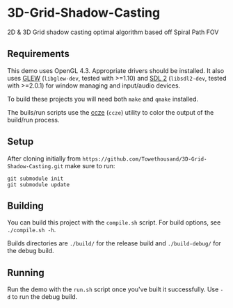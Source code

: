 # 3D-Grid-Shadow-Casting

2D &amp; 3D Grid shadow casting optimal algorithm based off Spiral Path FOV

## Requirements

This demo uses OpenGL 4.3. Appropriate drivers should be installed. It also uses [GLEW](http://glew.sourceforge.net/) (`libglew-dev`, tested with >=1.10) and [SDL 2](https://www.libsdl.org/) (`libsdl2-dev`, tested with >=2.0.1) for window managing and input/audio devices.

To build these projects you will need both `make` and `qmake` installed.

The buils/run scripts use the [ccze](https://github.com/cornet/ccze) (`ccze`) utility to color the output of the build/run process.

## Setup

After cloning initially from `https://github.com/Towethousand/3D-Grid-Shadow-Casting.git` make sure to run:

    git submodule init
    git submodule update

## Building

You can build this project with the `compile.sh` script. For build options, see `./compile.sh -h`.

Builds directories are `./build/` for the release build and `./build-debug/` for the debug build.

## Running

Run the demo with the `run.sh` script once you've built it successfully. Use `-d` to run the debug build.

